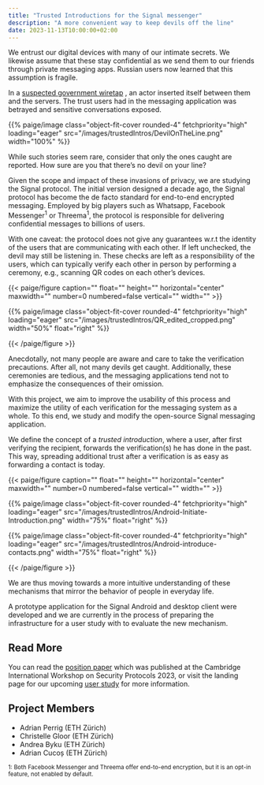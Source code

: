 ```yaml
---
title: "Trusted Introductions for the Signal messenger"
description: "A more convenient way to keep devils off the line"
date: 2023-11-13T10:00:00+02:00
---
```


We entrust our digital devices with many of our intimate secrets. We likewise assume that these stay confidential as we send them to our friends through private messaging apps. Russian users now learned that this assumption is fragile. 

In a [suspected government wiretap](https://therecord.media/jabber-ru-alleged-government-wiretap-expired-tls-certificate) , an actor inserted itself between them and the servers. The trust users had in the messaging application was betrayed and sensitive conversations exposed.

<p>{{% paige/image class="object-fit-cover rounded-4" fetchpriority="high" loading="eager" src="/images/trustedIntros/DevilOnTheLine.png" width="100%" %}}</p>

While such stories seem rare, consider that only the ones caught are reported. How sure are you that there’s no devil on your line?

Given the scope and impact of these invasions of privacy, we are studying the Signal protocol. The initial version designed a decade ago, the Signal protocol has become the de facto standard for end-to-end encrypted messaging. Employed by big players such as Whatsapp, Facebook Messenger<sup>1</sup> or Threema<sup>1</sup>, the protocol is responsible for delivering confidential messages to billions of users. 

With one caveat: the protocol does not give any guarantees w.r.t the identity of the users that are communicating with each other. If left unchecked, the devil may still be listening in.
These checks are left as a responsibility of the users, which can typically verify each other in person by performing a ceremony, e.g., scanning QR codes on each other’s devices.


{{< paige/figure
    caption=""
    float=""
    height=""
    horizontal="center"
    maxwidth=""
    number=0
    numbered=false
    vertical=""
    width="" >}}
<p>{{% paige/image class="object-fit-cover rounded-4" fetchpriority="high" loading="eager" src="/images/trustedIntros/QR_edited_cropped.png" width="50%" float="right" %}}</p>
{{< /paige/figure >}}


Anecdotally, not many people are aware and care to take the verification precautions. After all, not many devils get caught. Additionally, these ceremonies are tedious, and the messaging applications tend not to emphasize the consequences of their omission.

With this project, we aim to improve the usability of this process and maximize the utility of each verification for the messaging system as a whole. To this end, we study and modify the open-source Signal messaging application. 

We define the concept of a *trusted introduction*, where a user, after first verifying the recipient, forwards the verification(s) he has done in the past. This way, spreading additional trust after a verification is as easy as forwarding a contact is today. 

{{< paige/figure
    caption=""
    float=""
    height=""
    horizontal="center"
    maxwidth=""
    number=0
    numbered=false
    vertical=""
    width="" >}}
<p>{{% paige/image class="object-fit-cover rounded-4" fetchpriority="high" loading="eager" src="/images/trustedIntros/Android-Initiate-Introduction.png" width="75%" float="right" %}}</p>   <p>{{% paige/image class="object-fit-cover rounded-4" fetchpriority="high" loading="eager" src="/images/trustedIntros/Android-introduce-contacts.png" width="75%" float="right" %}}</p>  
{{< /paige/figure >}}

We are thus moving towards a more intuitive understanding of these mechanisms that mirror the behavior of people in everyday life.

A prototype application for the Signal Android and desktop client were developed and we are currently in the process of preparing the infrastructure for a user study with to evaluate the new mechanism.


## Read More

You can read the [position paper](https://netsec.ethz.ch/publications/papers/2023_spw_trusted_introductions.pdf) which was published at the Cambridge International Workshop on Security Protocols 2023, or visit the landing page for our upcoming [user study](https://trusted-introductions.github.io/) for more information.


## Project Members

- Adrian Perrig (ETH Zürich)
- Christelle Gloor (ETH Zürich)
- Andrea Byku (ETH Zürich) 
- Adrian Cucoș (ETH Zürich) 


<sup>1: Both Facebook Messenger and Threema offer end-to-end encryption, but it is an opt-in feature, not enabled by default.</sup>